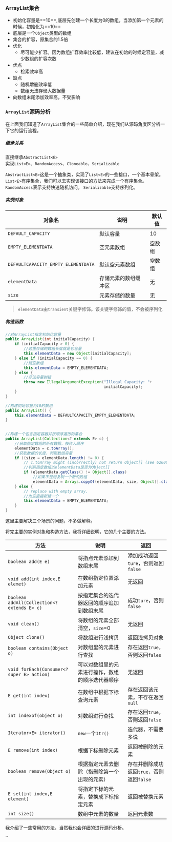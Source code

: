 ### ArrayList集合
- 初始化容量是==10==,底层先创建一个长度为0的数组，当添加第一个元素的时候，初始化为==10==
- 底层是一个`Object`类型的数组
- 集合的扩容，原集合的1.5倍
- 优化
    - 尽可能少扩容。因为数组扩容效率比较低，建议在初始的时候定容量，减少数组的扩容次数
- 优点
    - 检索效率高
- 缺点
    - 随机增删效率低
    - 数组无法存储大数据量
- 向数组末尾添加效率高，不受影响

### `ArrayList`源码分析
在上面我们知道了`ArrayList`集合的一些简单介绍，现在我们从源码角度区分析一下它的运行流程。<br>


##### 继承关系
直接继承`AbstractList<E>`<br>
实现`List<E>`、`RandomAccess`、`Cloneable`、`Serializable`<br>

`AbstractList<E>`这是一个抽象类，实现了`List<E>`的一些接口，一个基本骨架。
`List<E>`有序集合，我们可以去实现该接口的方法来完成一个有序集合。
`RandomAccess`表示支持快速随机访问。
`Serializable`支持序列化。

##### 实例对象
对象名|说明|默认值
--|--|--
`DEFAULT_CAPACITY`|默认容量|10
`EMPTY_ELEMENTDATA`|空元素数组|空数组
`DEFAULTCAPACITY_EMPTY_ELEMENTDATA`|默认空元素数组|空数组
`elementData`|存储元素的数组缓冲区|无
`size`|元素存储的数量|无

> `elementData`由`transient`关键字修饰。该关键字修饰的值，不会被序列化

##### 构造函数
```java
//对ArrayList指定初始化容量
public ArrayList(int initialCapacity) {
    if (initialCapacity > 0) {
        //这里存储的数组长度就是它容量
        this.elementData = new Object[initialCapacity];
    } else if (initialCapacity == 0) {
        //赋空数组
        this.elementData = EMPTY_ELEMENTDATA;
    } else {
        //非法容量抛错
        throw new IllegalArgumentException("Illegal Capacity: "+
                                           initialCapacity);
    }
}

//构建初始容量为10的数组
public ArrayList() {
    this.elementData = DEFAULTCAPACITY_EMPTY_ELEMENTDATA;
}
    

//构建一个包含指定容器并按顺序遍历的集合
public ArrayList(Collection<? extends E> c) {
    //获取指定数组的所有数据，按传入顺序
    elementData = c.toArray();
    //获取数据的长度，判断数组容量
    if ((size = elementData.length) != 0) {
        // c.toArray might (incorrectly) not return Object[] (see 6260652)
        //判断指定数组的elementData是否为Object[]
        if (elementData.getClass() != Object[].class)
            //如果不是则复制一个新的数组
            elementData = Arrays.copyOf(elementData, size, Object[].class);
    } else {
        // replace with empty array.
        //为空直接新建一个
        this.elementData = EMPTY_ELEMENTDATA;
    }
}
```
这里主要解决三个场景的问题，不多做解释。<br>

将完主要的实例对象和构造方法，我将详细说明，它的几个主要的方法。

方法|说明|返回
--|--|--
`boolean add(E e)`|将指点元素添加到数组末尾|添加成功返回`ture`，否则返回`false`
`void add(int index,E elemet)`|在数组指定位置添加元素|无返回
`boolean addAll(Collection<? extends E> c)`|按指定集合的迭代器返回的顺序追加到数组末尾|成功`ture`，否则`false`
`void clean()`|将数组的元素全部清空，`size`=0 | 无返回
`Object clone()`|将数组进行浅拷贝|返回浅拷贝对象
`boolean contains(Object o)`|对数组里的元素进行查找|存在返回`true`，否则返回`fales`
`void forEach(Consumer<? super E> action)`|可以对数组里的元素进行操作，数组的顺序迭代器顺序|无返回
`E get(int index)`|在数组中根据下标查询元素|存在返回该元素，不存在返回`null`
`int indexof(object o)`|对数组进行查找|存在返回`true`，否则返回`false`
`Iterator<E> iterator()`|`new`一个`Itr()`|迭代器，不需要多说
`E remove(int index)`|根据下标删除元素|返回被删除的元素
`boolean remove(Object o)`|根据指定元素去删除（指删除第一个出现的元素）|存在并删除成功返回`true`，否则返回`false`
`E set(int index,E element)`|将指定下标的元素，替换成下标指定元素|返回被替换元素
`int size()`|数组中元素的数量|返回元素数

我介绍了一些常用的方法，当然我也会详细的进行源码分析。

``
```